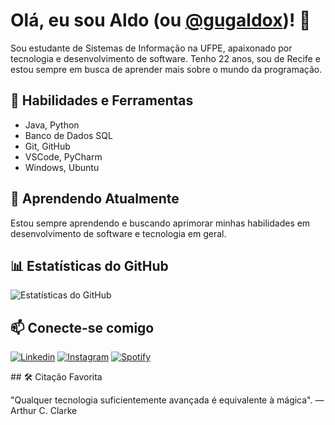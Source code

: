 # Olá, eu sou Aldo (ou [@gugaldox](https://github.com/gugaldox))! 👋

Sou estudante de Sistemas de Informação na UFPE, apaixonado por tecnologia e desenvolvimento de software. Tenho 22 anos, sou de Recife e estou sempre em busca de aprender mais sobre o mundo da programação.

## 🚀 Habilidades e Ferramentas

- Java, Python
- Banco de Dados SQL
- Git, GitHub
- VSCode, PyCharm
- Windows, Ubuntu

## 🌱 Aprendendo Atualmente

Estou sempre aprendendo e buscando aprimorar minhas habilidades em desenvolvimento de software e tecnologia em geral.

## 📊 Estatísticas do GitHub

![Estatísticas do GitHub](https://github-readme-stats.vercel.app/api?username=gugaldox&show_icons=true&theme=radical)

## 📫 Conecte-se comigo

<div>
<p align="left">
  <a href="https://www.linkedin.com/in/aldo-lemos-ba3331254?utm_source=share&utm_campaign=share_via&utm_content=profile&utm_medium=android_app" target="_blank"><img src="https://img.shields.io/badge/-LinkedIn-0e76a8?style=for-the-badge&logo=linkedin&logoColor=white" target="_blank" alt="Linkedin" title="Linkedin"></a> 
  <a href = "https://instagram.com/gugaldox?igshid=MzMyNGUyNmU2YQ=="><img src="https://img.shields.io/badge/Instagram-E4405F?style=for-the-badge&logo=instagram&logoColor=white" alt="Instagram" title="Instagram"></a>
  <a href = "[https://open.spotify.com/user/pdphnsmmmdrmavautzan3w8v8?si=80212bd3deb945ab](https://instagram.com/gugaldox?igshid=MzMyNGUyNmU2YQ==)](https://spotify.link/kYqdHEZ4MDb)"><img src="https://img.shields.io/badge/Spotify-1ED760?style=for-the-badge&logo=spotify&logoColor=white" alt="Spotify" title="Spotify"></a>
  

</div>
## 🛠️ Citação Favorita

"Qualquer tecnologia suficientemente avançada é equivalente à mágica". — Arthur C. Clarke

